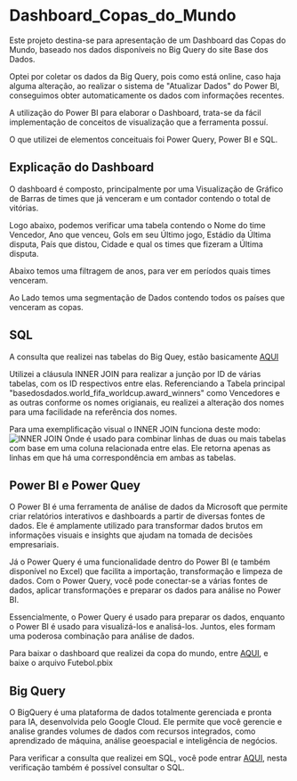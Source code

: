 
# Dashboard_Copas_do_Mundo

  Este projeto destina-se para apresentação de um Dashboard das Copas do Mundo, baseado nos dados disponíveis no Big Query do site Base dos Dados.

  Optei por coletar os dados da Big Query, pois como está online, caso haja alguma alteração, ao realizar o sistema de "Atualizar Dados" do Power BI, conseguimos obter automaticamente os dados com informações recentes.

  A utilização do Power BI para elaborar o Dashboard, trata-se da fácil implementação de conceitos de visualização que a ferramenta possuí.
  
  O que utilizei de elementos conceituais foi Power Query, Power BI e SQL.

## Explicação do Dashboard

  O dashboard é composto, principalmente por uma Visualização de Gráfico de Barras de times que já venceram e um contador contendo o total de vitórias.

  Logo abaixo, podemos verificar uma tabela contendo o Nome do time Vencedor, Ano que venceu, Gols em seu Último jogo, Estádio da Última disputa, País que distou, Cidade e qual os times que fizeram a Última disputa.
  
  Abaixo temos uma filtragem de anos, para ver em períodos quais times venceram.

  Ao Lado temos uma segmentação de Dados contendo todos os países que venceram as copas.

  


## SQL

A consulta que realizei nas tabelas do Big Quey, estão basicamente [AQUI](https://github.com/kelvinruths/Dashbord_Copas_do_Mundo/blob/main/consultas_big_query_copas.sql)

Utilizei a cláusula INNER JOIN para realizar a junção por ID de várias tabelas, com os ID respectivos entre elas. Referenciando a Tabela principal "basedosdados.world_fifa_worldcup.award_winners" como Vencedores e as outras conforme os nomes origianais, eu realizei a alteração dos nomes para uma facilidade na referência dos nomes.

Para uma exemplificação visual o INNER JOIN funciona deste modo: ![INNER JOIN](https://www.ionos.de/digitalguide/fileadmin/DigitalGuide/Screenshots_2018/innerjoin.png)
Onde é usado para combinar linhas de duas ou mais tabelas com base em uma coluna relacionada entre elas. Ele retorna apenas as linhas em que há uma correspondência em ambas as tabelas. 

## Power BI e Power Quey
O Power BI é uma ferramenta de análise de dados da Microsoft que permite criar relatórios interativos e dashboards a partir de diversas fontes de dados. Ele é amplamente utilizado para transformar dados brutos em informações visuais e insights que ajudam na tomada de decisões empresariais.

Já o Power Query é uma funcionalidade dentro do Power BI (e também disponível no Excel) que facilita a importação, transformação e limpeza de dados. Com o Power Query, você pode conectar-se a várias fontes de dados, aplicar transformações e preparar os dados para análise no Power BI.

Essencialmente, o Power Query é usado para preparar os dados, enquanto o Power BI é usado para visualizá-los e analisá-los. Juntos, eles formam uma poderosa combinação para análise de dados.

Para baixar o dashboard que realizei da copa do mundo, entre [AQUI](https://github.com/kelvinruths/Dashbord_Copas_do_Mundo/tree/main/Futebol), e baixe o arquivo Futebol.pbix

## Big Query
O BigQuery é uma plataforma de dados totalmente gerenciada e pronta para IA, desenvolvida pelo Google Cloud. Ele permite que você gerencie e analise grandes volumes de dados com recursos integrados, como aprendizado de máquina, análise geoespacial e inteligência de negócios.

Para verificar a consulta que realizei em SQL, você pode entrar [AQUI](https://console.cloud.google.com/bigquery?p=basedosdados&d=world_fifa_worldcup&t=award_winners&page=table&pli=1&project=futebol-426803&supportedpurview=project&ws=!1m5!1m4!4m3!1sfutebol-426803!2sfutebol_all_Infos!3sfutebol_copa_do_mundo_infos), nesta verificação também é possível consultar o SQL.
